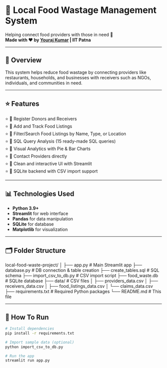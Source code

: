 # 🍛 Local Food Wastage Management System

Helping connect food providers with those in need 🙏  
**Made with ❤️ by [Youraj Kumar](mailto:youraj_2412res154@iitp.ac.in) | IIT Patna**

---

## 📌 Overview

This system helps reduce food wastage by connecting providers like restaurants, households, and businesses with receivers such as NGOs, individuals, and communities in need.

---

## ⭐ Features

⭐ 🔹 Register Donors and Receivers  
⭐ 🔹 Add and Track Food Listings  
⭐ 🔹 Filter/Search Food Listings by Name, Type, or Location  
⭐ 🔹 SQL Query Analysis (15 ready-made SQL queries)  
⭐ 🔹 Visual Analytics with Pie & Bar Charts  
⭐ 🔹 Contact Providers directly  
⭐ 🔹 Clean and interactive UI with Streamlit  
⭐ 🔹 SQLite backend with CSV import support

---

## 📊 Technologies Used

- **Python 3.9+**  
- **Streamlit** for web interface  
- **Pandas** for data manipulation  
- **SQLite** for database  
- **Matplotlib** for visualization

---

## 🗂️ Folder Structure

local-food-waste-project/
│
├── app.py # Main Streamlit app
├── database.py # DB connection & table creation
├── create_tables.sql # SQL schema
├── import_csv_to_db.py # CSV import script
├── food_waste.db # SQLite database
├── data/ # CSV files
│ ├── providers_data.csv
│ ├── receivers_data.csv
│ ├── food_listings_data.csv
│ └── claims_data.csv
├── requirements.txt # Required Python packages
└── README.md # This file


---

## 🚀 How To Run

```bash
# Install dependencies
pip install -r requirements.txt

# Import sample data (optional)
python import_csv_to_db.py

# Run the app
streamlit run app.py
